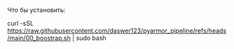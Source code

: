 Что бы установить:

curl -sSL https://raw.githubusercontent.com/daswer123/pyarmor_pipeline/refs/heads/main/00_boostrap.sh | sudo bash